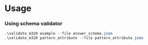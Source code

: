 ﻿# Usage

### Using schema validator
```powershell
.\validate_m320 example --file answer_schema.json
.\validate_m320 pattern_attribute --file pattern_attribute.json
```
